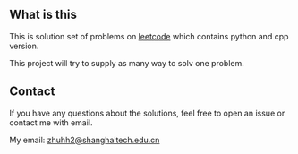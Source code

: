## What is this

This is solution set of problems on [leetcode](https://leetcode.com/) which
contains python and cpp version.

This project will try to supply as many way to solv one problem.


## Contact

If you have any questions about the solutions, feel free to open an issue or
contact me with email.

My email: zhuhh2@shanghaitech.edu.cn
